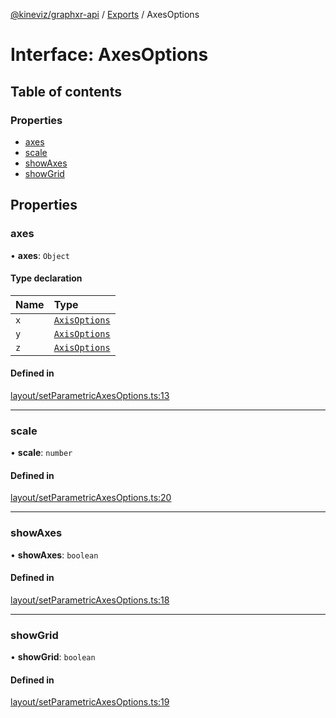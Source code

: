 [@kineviz/graphxr-api](../README.md) / [Exports](../modules.md) / AxesOptions

# Interface: AxesOptions

## Table of contents

### Properties

- [axes](AxesOptions.md#axes)
- [scale](AxesOptions.md#scale)
- [showAxes](AxesOptions.md#showaxes)
- [showGrid](AxesOptions.md#showgrid)

## Properties

### axes

• **axes**: `Object`

#### Type declaration

| Name | Type |
| :------ | :------ |
| `x` | [`AxisOptions`](AxisOptions.md) |
| `y` | [`AxisOptions`](AxisOptions.md) |
| `z` | [`AxisOptions`](AxisOptions.md) |

#### Defined in

[layout/setParametricAxesOptions.ts:13](https://bitbucket.org/kineviz/graphxr-api/src/3b69512/src/layout/setParametricAxesOptions.ts#lines-13)

___

### scale

• **scale**: `number`

#### Defined in

[layout/setParametricAxesOptions.ts:20](https://bitbucket.org/kineviz/graphxr-api/src/3b69512/src/layout/setParametricAxesOptions.ts#lines-20)

___

### showAxes

• **showAxes**: `boolean`

#### Defined in

[layout/setParametricAxesOptions.ts:18](https://bitbucket.org/kineviz/graphxr-api/src/3b69512/src/layout/setParametricAxesOptions.ts#lines-18)

___

### showGrid

• **showGrid**: `boolean`

#### Defined in

[layout/setParametricAxesOptions.ts:19](https://bitbucket.org/kineviz/graphxr-api/src/3b69512/src/layout/setParametricAxesOptions.ts#lines-19)
